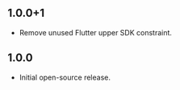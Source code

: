 ## 1.0.0+1

* Remove unused Flutter upper SDK constraint.

## 1.0.0

- Initial open-source release.
